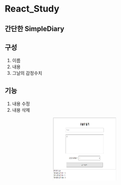 # React_Study

## 간단한 SimpleDiary

## 구성

1. 이름
2. 내용
3. 그날의 감정수치

## 기능

1. 내용 수정
2. 내용 삭제

<p align="center">
  <img src="Diary_Main.png" width="200" height="200">
</p>

